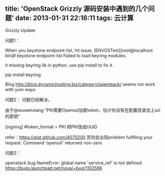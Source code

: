 title: 'OpenStack Grizzly 源码安装中遇到的几个问题'
date: 2013-01-31 22:16:11
tags: 云计算
---

Grizzly Update

问题1： 

When you keystone endpoint-list, hit issue,
(ENVOSTest)[root@localhost bin]# keystone endpoint-list
Failed to load keyring modules.

it missing keyring lib in python,  use pip install to fix it.

pip install keyring

Blog http://blog.dynamichosting.biz/category/openstack/ seems not work with yum ways

问题2： 问题已经解决，

由于@wuwenxiang “PKI需要Openssl加密token，估计你没有在配置目录加上ssl的密钥”

[signing]
#token_format = PKI
把PKI改成UUID

refer：https://gist.github.com/4070200
否则会出现problem fulfilling your request. Command 'openssl' returned non-zero

问题3：

openstack bug
NameError: global name 'service_ref' is not defined
https://bugs.launchpad.net/nova/+bug/1102596
